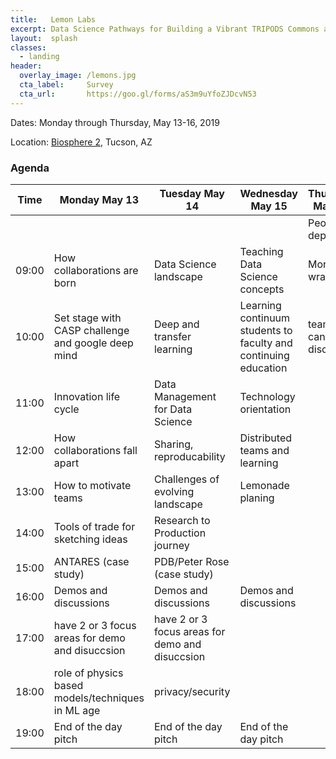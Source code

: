 ```yaml
---
title:   Lemon Labs
excerpt: Data Science Pathways for Building a Vibrant TRIPODS Commons at Scale
layout:  splash
classes:
  - landing
header:
  overlay_image: /lemons.jpg
  cta_label:     Survey
  cta_url:       https://goo.gl/forms/aS3m9uYfoZJDcvN53
---
```


Dates: Monday through Thursday, May 13-16, 2019

Location: [Biosphere 2](http://biosphere2.org), Tucson, AZ

### Agenda

Time  | Monday May 13                                      | Tuesday May 14                                  | Wednesday May 15                                                | Thursday May 16
----- | -------------------------------------------------- | ----------------------------------------------- | --------------------------------------------------------------- | ---------------
      |                                                    |                                                 |                                                                 | People depart
09:00 | How collaborations are born                        | Data Science landscape                          | Teaching Data Science concepts                                  | Morning wrap up
10:00 | Set stage with CASP challenge and google deep mind | Deep and transfer learning                      | Learning continuum students to faculty and continuing education | teams can discuss
11:00 | Innovation life cycle                              | Data Management for Data Science                | Technology orientation                                          |
12:00 | How collaborations fall apart                      | Sharing, reproducability                        | Distributed teams and learning                                  |
13:00 | How to motivate teams                              | Challenges of evolving landscape                | Lemonade planing                                                |
14:00 | Tools of trade for sketching ideas                 | Research to Production journey                  |                                                                 |
15:00 | ANTARES (case study)                               | PDB/Peter Rose  (case study)                    |                                                                 |
16:00 | Demos and discussions                              | Demos and discussions                           | Demos and discussions                                           |
17:00 | have 2 or 3 focus areas for demo and disuccsion    | have 2 or 3 focus areas for demo and disuccsion |                                                                 |
18:00 | role of physics based models/techniques in ML age  | privacy/security                                |                                                                 |
19:00 | End of the day pitch                               | End of the day pitch                            | End of the day pitch                                            |
